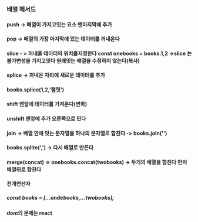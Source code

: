 ### 배열 메서드
#### push -> 배열이 가지고잇는 요소 맨마지막에 추가
#### pop -> 배열의 가장 마지막에 있는 데이터를 꺼내온다
#### slice - > 꺼내올 데이터의 위치를지정한다 const onebooks = books.1,2 ->slice 는 불가변성을 가지고잇다 원래잇는 배열을 수정하지 않는다(복사)
#### splice -> 꺼내온 자리에 새로운 데이터를 추가
#### books.splice(1,2,'햄릿')

#### shift 맨앞에 데이터를 가져온다(변화)
#### unshift 맨앞에 추가 오른쪽으로 민다
#### join -> 배열 안에 잇는 문자열을 하나의 문자열로 합친다 -> books.join('')
 ####
#### books.splite(',') -> 다시 배열로 만든다

#### merge(concat) => onebooks.concat(twobooks) -> 두개의 배열을 합친다 먼저 배열뒤로 합친다

#### 전개연산자
##### const books = [...ondebooks,...twobooks];

#### dom의 문제는 react



